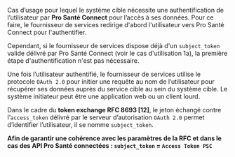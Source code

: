 
Cas d’usage pour lequel le système cible nécessite une authentification de l’utilisateur par **Pro Santé Connect** pour l’accès à ses données. 
Pour ce faire, le fournisseur de services redirige d'abord l'utilisateur vers Pro Santé Connect pour l'authentifier.

Cependant, si le fournisseur de services dispose déjà d'un `subject_token` valide délivré par Pro Santé Connect (voir le cas d'utilisation 1a), la première étape d'authentification n'est pas nécessaire.

Une fois l’utilisateur authentifié, le fournisseur de services utilise le protocole `OAuth 2.0` pour initier une requête au nom de l’utilisateur pour récupérer ses données auprès du service cible au sein du système cible.
Le système initiateur peut être une application web ou un client lourd.

Dans le cadre du **token exchange RFC 8693 [12]**, le jeton échangé contre l’`access_token` délivré par le serveur d’autorisation `OAuth 2.0` permet d’identifier l’utilisateur, il se nomme `subject_token`.

**Afin de garantir une cohérence avec les paramètres de la RFC et dans le cas des API Pro Santé connectées : `subject_token` = `Access Token PSC`**
